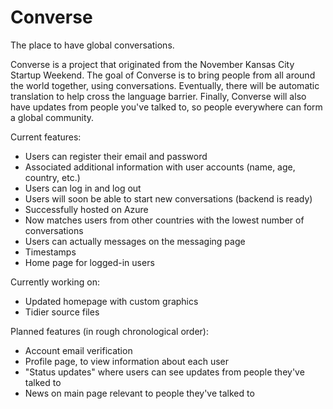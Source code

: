 # Converse
The place to have global conversations.

Converse is a project that originated from the November Kansas City Startup Weekend. The goal of Converse is to bring people from all around the world together, using conversations. Eventually, there will be automatic translation to help cross the language barrier. Finally, Converse will also have updates from people you've talked to, so people everywhere can form a global community.

Current features:
- Users can register their email and password
- Associated additional information with user accounts (name, age, country, etc.)
- Users can log in and log out
- Users will soon be able to start new conversations (backend is ready)
- Successfully hosted on Azure
- Now matches users from other countries with the lowest number of conversations
- Users can actually messages on the messaging page
- Timestamps
- Home page for logged-in users

Currently working on:
- Updated homepage with custom graphics
- Tidier source files

Planned features (in rough chronological order):
- Account email verification
- Profile page, to view information about each user
- "Status updates" where users can see updates from people they've talked to
- News on main page relevant to people they've talked to
